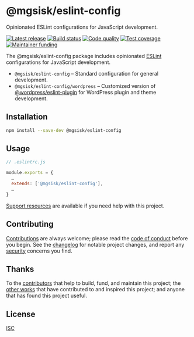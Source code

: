 # @mgsisk/eslint-config

Opinionated ESLint configurations for JavaScript development.

[![Latest release][badge-release]][url-release]
[![Build status][badge-build]][url-build]
[![Code quality][badge-quality]][url-quality]
[![Test coverage][badge-coverage]][url-coverage]
[![Maintainer funding][badge-funding]][url-funding]

The @mgsisk/eslint-config package includes opinionated [ESLint][] configurations
for JavaScript development.

- `@mgsisk/eslint-config` – Standard configuration for general development.
- `@mgsisk/eslint-config/wordpress` – Customized version of
  [@wordpress/eslint-plugin][] for WordPress plugin and theme development.

## Installation

```sh
npm install --save-dev @mgsisk/eslint-config
```

## Usage

```js
// .eslintrc.js

module.exports = {
  …
  extends: ['@mgsisk/eslint-config'],
  …
}
```

[Support resources][] are available if you need help with this project.

## Contributing

[Contributions][] are always welcome; please read the [code of conduct][]
before you begin. See the [changelog][] for notable project changes, and report
any [security][] concerns you find.

## Thanks

To the [contributors][] that help to build, fund, and maintain this project;
the [other works][] that have contributed to and inspired this project; and
anyone that has found this project useful.

## License

[ISC][]

[@wordpress/eslint-plugin]: https://www.npmjs.com/package/@wordpress/eslint-plugin
[badge-build]: https://img.shields.io/github/workflow/status/mgsisk/eslint-config/build
[badge-coverage]: https://img.shields.io/codacy/coverage/214d41f28f1e4970974e1ea25fe6492e
[badge-funding]: https://img.shields.io/liberapay/receives/mgsisk
[badge-quality]: https://img.shields.io/codacy/grade/214d41f28f1e4970974e1ea25fe6492e
[badge-release]: https://img.shields.io/github/v/tag/mgsisk/eslint-config?sort=semver
[changelog]: docs/CHANGELOG.md
[code of conduct]: https://github.com/mgsisk/eslint-config/blob/master/docs/CODE_OF_CONDUCT.md
[contributions]: https://github.com/mgsisk/eslint-config/blob/master/docs/CONTRIBUTING.md
[contributors]: https://github.com/mgsisk/eslint-config/blob/master/docs/AUTHORS.md
[eslint]: https://eslint.org
[isc]: https://github.com/mgsisk/eslint-config/blob/master/LICENSE.md
[other works]: https://github.com/mgsisk/eslint-config/blob/master/docs/THANKS.md
[security]: https://github.com/mgsisk/eslint-config/blob/master/docs/SECURITY.md
[support resources]: https://github.com/mgsisk/eslint-config/blob/master/docs/SUPPORT.md
[url-build]: https://github.com/mgsisk/eslint-config/actions?query=workflow%3Abuild
[url-coverage]: https://app.codacy.com/gh/mgsisk/eslint-config
[url-funding]: https://github.com/mgsisk/eslint-config/blob/master/docs/CONTRIBUTING.md#funding
[url-quality]: https://app.codacy.com/gh/mgsisk/eslint-config
[url-release]: https://github.com/mgsisk/eslint-config/releases
